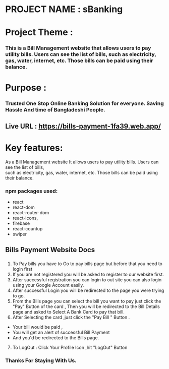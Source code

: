 # PROJECT NAME : sBanking 
# Project Theme : 
### This is a Bill Management website that allows users to pay utility bills.  Users can see the list of bills, such as electricity, gas, water, internet, etc. Those bills can be paid using their balance. 

# Purpose :
### Trusted One Stop Online Banking Solution for everyone. Saving Hassle And time of Bangladeshi People.<br>
## Live URL : https://bills-payment-1fa39.web.app/ <br>
# Key features:
As a Bill Management website It allows users to pay utility bills.  Users can see the list of bills, <br>such as electricity, gas, water, internet, etc. Those bills can be paid using their balance. <br>
### npm packages used:
* react
* react-dom
* react-router-dom
* react-icons,
* firebase
* react-countup
* swiper

## Bills Payment Website Docs
### 
1) To Pay bills you have to Go to pay bills page but before that you need to login first 
2) If you are not registered you will be asked to register to our website first.
3) After successful registration you can login to out site you can also login using your Google Account easily.
4) After successful Login you will be redirected to the page you were trying to go.
5) From the Bills page you can select the bill you want to pay just click the "Pay" Button of the card , Then you will be redirected to the Bill Details page and asked to Select A Bank Card to pay that bill.
6) After Selecting the card ,just click the "Pay Bill " Button .
* Your bill would be paid ,
* You will get an alert of successful Bill Payment 
* And you'd be redirected to the Bills page.
7) To LogOut : Click Your Profile Icon ,hit "LogOut" Button
### Thanks For Staying With Us.

